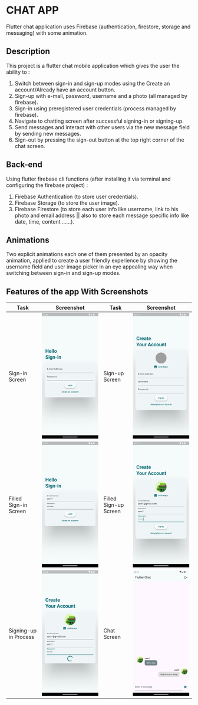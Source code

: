 # CHAT APP

Flutter chat application uses Firebase (authentication, firestore, storage and messaging)
with some animation.

## Description

This project is a flutter chat mobile application which gives the user the ability to :

1. Switch between sign-in and sign-up modes using the Create an account/Already have an account button.
2. Sign-up with e-mail, password, username and a photo (all managed by firebase).
3. Sign-in using preregistered user credentials (process managed by firebase).
4. Navigate to chatting screen after successful signing-in or signing-up.
5. Send messages and interact with other users via the new message field
   by sending new messages.
6. Sign-out by pressing the sign-out button at the top right corner of the chat screen.

## Back-end

Using flutter firebase cli functions (after installing it via terminal and configuring the firebase project) :

1. Firebase Authentication (to store user credentials).
2. Firebase Storage (to store the user image).
3. Firebase Firestore (to store each user info like username, link to his photo and email address ||
   also to store each message specific info like date, time, content ......).

## Animations

Two explicit animations each one of them presented by an opacity animation,
applied to create a user friendly experience by showing the username field
and user image picker in an eye appealing way when switching between sign-in
and sign-up modes.

## Features of the app With Screenshots

| Task                  | Screenshot                             | Task                  | Screenshot                             |
| --------------------- | -------------------------------------- | --------------------- | -------------------------------------- |
| Sign-in Screen        | ![Sign-in Screen](assets/1.png)        | Sign-up Screen        | ![Sign-up Screen](assets/2.png)        |
| Filled Sign-in Screen | ![Filled Sign-in Screen](assets/3.png) | Filled Sign-up Screen | ![Filled Sign-up Screen](assets/4.png) |
| Signing-up in Process | ![Signing-up in Process](assets/5.png) | Chat Screen           | ![Chat Screen](assets/6.png)           |
